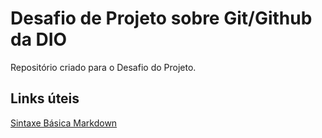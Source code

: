 # Desafio de Projeto sobre Git/Github da DIO
Repositório criado para o Desafio do Projeto.

## Links úteis
[Sintaxe Básica Markdown](https://www.markdownguide.org/getting-started/)
